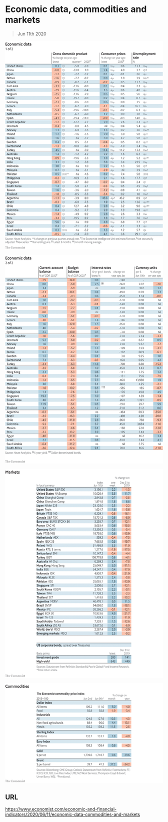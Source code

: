 # Economic data, commodities and markets

> Jun 11th 2020



![](./images/20200613_INT101.png)



![](./images/20200613_INT102.png)



![](./images/20200613_INT201.png)



![](./images/20200613_INT401.png)

## URL

https://www.economist.com/economic-and-financial-indicators/2020/06/11/economic-data-commodities-and-markets

